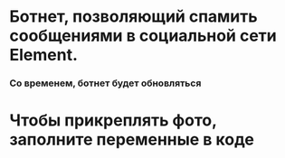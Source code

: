# Ботнет, позволяющий спамить сообщениями в социальной сети Element.
### Со временем, ботнет будет обновляться

# Чтобы прикреплять фото, заполните переменные в коде
